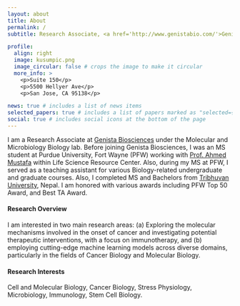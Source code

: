 ```yaml
---
layout: about
title: About
permalink: /
subtitle: Research Associate, <a href='http://www.genistabio.com/'>Genista Biosciences</a>, San Jose, CA, 95138, USA.

profile:
  align: right
  image: kusumpic.png
  image_circular: false # crops the image to make it circular
  more_info: >
    <p>Suite 150</p>
    <p>5500 Hellyer Ave</p>
    <p>San Jose, CA 95138</p>

news: true # includes a list of news items
selected_papers: true # includes a list of papers marked as "selected={true}"
social: true # includes social icons at the bottom of the page
---
```


I am a Research Associate at [Genista Biosciences](http://www.genistabio.com/) under the Molecular and Microbiology Biology lab. Before joining Genista Biosciences, I was an MS student at Purdue University, Fort Wayne (PFW) working with [Prof. Ahmed Mustafa](https://users.pfw.edu/mustafaa) within Life Science Resource Center. Also, during my MS at PFW, I served as a teaching assistant for various Biology-related undergraduate and graduate courses. Also, I completed MS and Bachelors from  [Tribhuvan University](https://tu.edu.np/), Nepal. I am honored with various awards including PFW Top 50 Award, and Best TA Award. 

#### **Research Overview**
I am interested in two main research areas: (a) Exploring the molecular mechanisms involved in the onset of cancer and investigating potential therapeutic interventions, with a focus on immunotherapy, and (b) employing cutting-edge machine learning models across diverse domains, particularly in the fields of Cancer Biology and Molecular Biology.


#### **Research Interests**
Cell and Molecular Biology, Cancer Biology, Stress Physiology, Microbiology, Immunology, Stem Cell Biology.
